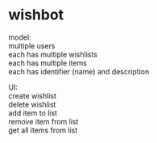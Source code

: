 # wishbot

model:  
multiple users  
each has multiple wishlists  
each has multiple items  
each has identifier (name) and description  
  
UI:  
create wishlist  
delete wishlist  
add item to list  
remove item from list  
get all items from list  
